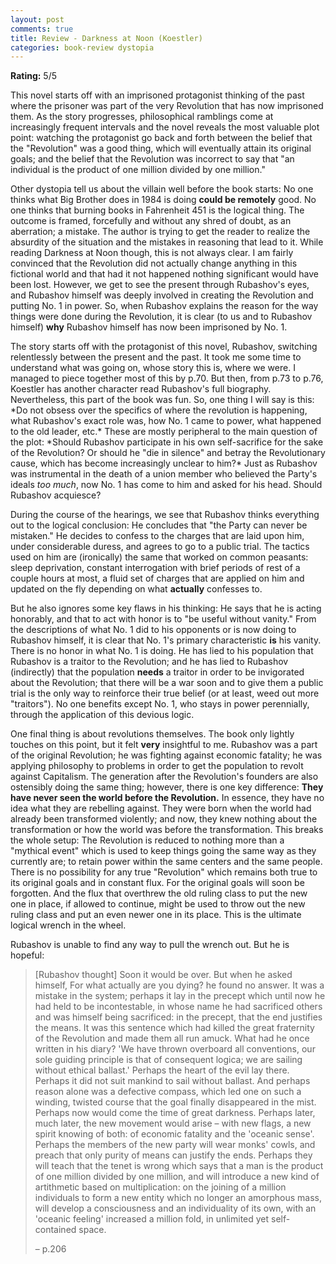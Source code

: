 ```yaml
---
layout: post
comments: true
title: Review - Darkness at Noon (Koestler)
categories: book-review dystopia
---
```


**Rating:** 5/5

This novel starts off with an imprisoned protagonist thinking of the past where the prisoner was
part of the very Revolution that has now imprisoned them. As the story progresses, philosophical
ramblings come at increasingly frequent intervals and the novel reveals the most valuable plot
point: watching the protagonist go back and forth between the belief that the "Revolution" was a
good thing, which will eventually attain its original goals; and the belief that the Revolution was
incorrect to say that "an individual is the product of one million divided by one million."

<!--more-->

Other dystopia tell us about the villain well before the book starts: No one thinks what Big Brother
does in 1984 is doing **could be remotely** good. No one thinks that burning books in Fahrenheit 451
is the logical thing. The outcome is framed, forcefully and without any shred of doubt, as an
aberration; a mistake. The author is trying to get the reader to realize the absurdity of the
situation and the mistakes in reasoning that lead to it. While reading Darkness at Noon though, this
is not always clear. I am fairly convinced that the Revolution did not actually change anything in
this fictional world and that had it not happened nothing significant would have been lost. However,
we get to see the present through Rubashov's eyes, and Rubashov himself was deeply involved in
creating the Revolution and putting No. 1 in power. So, when Rubashov explains the reason for the
way things were done during the Revolution, it is clear (to us and to Rubashov himself) **why**
Rubashov himself has now been imprisoned by No. 1.

The story starts off with the protagonist of this novel, Rubashov, switching relentlessly between
the present and the past. It took me some time to understand what was going on, whose story this is,
where we were. I managed to piece together most of this by p.70. But then, from p.73 to p.76,
Koestler has another character read Rubashov's full biography. Nevertheless, this part of the book
was fun. So, one thing I will say is this: \*Do not obsess over the specifics of where the revolution
is happening, what Rubashov's exact role was, how No. 1 came to power, what happened to the old
leader, etc.\* These are mostly peripheral to the main question of the plot: \*Should Rubashov
participate in his own self-sacrifice for the sake of the Revolution? Or should he "die in silence"
and betray the Revolutionary cause, which has become increasingly unclear to him?\* Just as Rubashov
was instrumental in the death of a union member who believed the Party's ideals _too much_, now
No. 1 has come to him and asked for his head. Should Rubashov acquiesce?

During the course of the hearings, we see that Rubashov thinks everything out to the logical
conclusion: He concludes that "the Party can never be mistaken." He decides to confess to the
charges that are laid upon him, under considerable duress, and agrees to go to a public trial. The
tactics used on him are (ironically) the same that worked on common peasants: sleep deprivation,
constant interrogation with brief periods of rest of a couple hours at most, a fluid set of charges
that are applied on him and updated on the fly depending on what **actually** confesses to.

But he also ignores some key flaws in his thinking: He says that he is acting honorably, and that to
act with honor is to "be useful without vanity." From the descriptions of what No. 1 did to his
opponents or is now doing to Rubashov himself, it is clear that No. 1's primary characteristic **is**
his vanity. There is no honor in what No. 1 is doing. He has lied to his population that Rubashov is
a traitor to the Revolution; and he has lied to Rubashov (indirectly) that the population **needs** a
traitor in order to be invigorated about the Revolution; that there will be a war soon and to give
them a public trial is the only way to reinforce their true belief (or at least, weed out more
"traitors"). No one benefits except No. 1, who stays in power perennially, through the application
of this devious logic.

One final thing is about revolutions themselves. The book only lightly touches on this point, but it
felt **very** insightful to me. Rubashov was a part of the original Revolution; he was fighting
against economic fatality; he was applying philosophy to problems in order to get the population to
revolt against Capitalism. The generation after the Revolution's founders are also ostensibly doing
the same thing; however, there is one key difference: **They have never seen the world before the
Revolution.** In essence, they have no idea what they are rebelling against. They were born when the
world had already been transformed violently; and now, they knew nothing about the transformation or
how the world was before the transformation.  This breaks the whole setup: The Revolution is reduced
to nothing more than a "mythical event" which is used to keep things going the same way as they
currently are; to retain power within the same centers and the same people. There is no possibility
for any true "Revolution" which remains both true to its original goals and in constant flux. For
the original goals will soon be forgotten. And the flux that overthrew the old ruling class to put
the new one in place, if allowed to continue, might be used to throw out the new ruling class and
put an even newer one in its place.  This is the ultimate logical wrench in the wheel.

Rubashov is unable to find any way to pull the wrench out. But he is hopeful:

> [Rubashov thought] Soon it would be over. But when he asked himself, For what actually are you
> dying? he found no answer. It was a mistake in the system; perhaps it lay in the precept which until
> now he had held to be incontestable, in whose name he had sacrificed others and was himself being
> sacrificed: in the precept, that the end justifies the means. It was this sentence which had killed
> the great fraternity of the Revolution and made them all run amuck. What had he once written in his
> diary? 'We have thrown overboard all conventions, our sole guiding principle is that of consequent
> logica; we are sailing without ethical ballast.' Perhaps the heart of the evil lay there. Perhaps it
> did not suit mankind to sail without ballast. And perhaps reason alone was a defective compass,
> which led one on such a winding, twisted course that the goal finally disappeared in the
> mist. Perhaps now would come the time of great darkness. Perhaps later, much later, the new movement
> would arise &#x2013; with new flags, a new spirit knowing of both: of economic fatality and the 'oceanic
> sense'. Perhaps the members of the new party will wear monks' cowls, and preach that only purity of
> means can justify the ends. Perhaps they will teach that the tenet is wrong which says that a man is
> the product of one million divided by one million, and will introduce a new kind of artithmetic
> based on multiplication: on the joining of a million individuals to form a new entity which no
> longer an amorphous mass, will develop a consciousness and an individuality of its own, with an
> 'oceanic feeling' increased a million fold, in unlimited yet self-contained space.
>
> &#x2013; p.206
